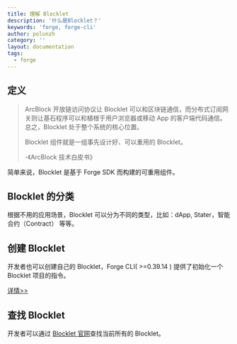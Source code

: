 ```yaml
---
title: 理解 Blocklet
description: '什么是Blocklet？'
keywords: 'forge, forge-cli'
author: polunzh
category: ''
layout: documentation
tags:
  - forge
---
```


## 定义

> ArcBlock 开放链访问协议让 Blocklet 可以和区块链通信，而分布式订阅网关则让基石程序可以和植根于用户浏览器或移动 App 的客户端代码通信。总之，Blocklet 处于整个系统的核心位置。
>
> Blocklet 组件就是一组事先设计好、可以重用的 Blocklet。
>
> -《ArcBlock 技术白皮书》

简单来说，Blocklet 是基于 Forge SDK 而构建的可重用组件。

## Blocklet 的分类

根据不用的应用场景，Blocklet 可以分为不同的类型，比如：dApp, Stater，智能合约（Contract） 等等。

## 创建 Blocklet

开发者也可以创建自己的 Blocklet，Forge CLI( >=0.39.14 ) 提供了初始化一个 Blocklet 项目的指令。

[详情>>](../7-working-with-blocklets/creating-blocklet)

## 查找 Blocklet

开发者可以通过 [Blocklet 官网](https://blocklet.arcblock.io/blocklets)查找当前所有的 Blocklet。
